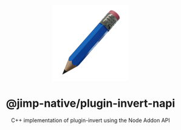 <div align="center">
  <img width="200" height="200" src="../../assets/jimp_native_logo.png">
  <h1>@jimp-native/plugin-invert-napi</h1>
  <p>C++ implementation of plugin-invert using the Node Addon API</p>
</div>
